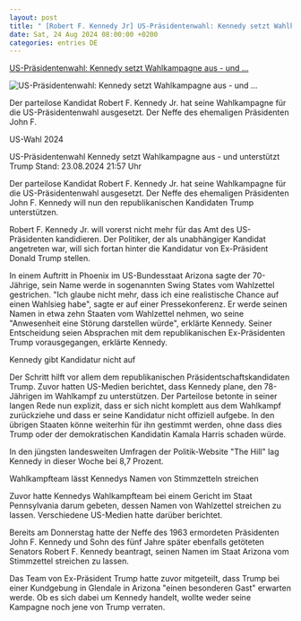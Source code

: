 ```yaml
---
layout: post
title: " [Robert F. Kennedy Jr] US-Präsidentenwahl: Kennedy setzt Wahlkampagne aus - und ..."
date: Sat, 24 Aug 2024 08:00:00 +0200
categories: entries DE
---
```

[US-Präsidentenwahl: Kennedy setzt Wahlkampagne aus - und ...](https://www.tagesschau.de/ausland/uswahl/usa-kennedy-praesidentschaftswahl-100.html)

![US-Präsidentenwahl: Kennedy setzt Wahlkampagne aus - und ...](https://images.tagesschau.de/image/17249006-876e-4dab-aa92-598eb1e02fa4/AAABkYC0nPY/AAABkUqnCZ0/16x9-1280/kennedy-134.jpg)

Der parteilose Kandidat Robert F. Kennedy Jr. hat seine Wahlkampagne für die US-Präsidentenwahl ausgesetzt. Der Neffe des ehemaligen Präsidenten John F.

US-Wahl 2024

US-Präsidentenwahl Kennedy setzt Wahlkampagne aus - und unterstützt Trump Stand: 23.08.2024 21:57 Uhr

Der parteilose Kandidat Robert F. Kennedy Jr. hat seine Wahlkampagne für die US-Präsidentenwahl ausgesetzt. Der Neffe des ehemaligen Präsidenten John F. Kennedy will nun den republikanischen Kandidaten Trump unterstützen.

Robert F. Kennedy Jr. will vorerst nicht mehr für das Amt des US-Präsidenten kandidieren. Der Politiker, der als unabhängiger Kandidat angetreten war, will sich fortan hinter die Kandidatur von Ex-Präsident Donald Trump stellen.

In einem Auftritt in Phoenix im US-Bundesstaat Arizona sagte der 70-Jährige, sein Name werde in sogenannten Swing States vom Wahlzettel gestrichen. "Ich glaube nicht mehr, dass ich eine realistische Chance auf einen Wahlsieg habe", sagte er auf einer Pressekonferenz. Er werde seinen Namen in etwa zehn Staaten vom Wahlzettel nehmen, wo seine "Anwesenheit eine Störung darstellen würde", erklärte Kennedy. Seiner Entscheidung seien Absprachen mit dem republikanischen Ex-Präsidenten Trump vorausgegangen, erklärte Kennedy.

Kennedy gibt Kandidatur nicht auf

Der Schritt hilft vor allem dem republikanischen Präsidentschaftskandidaten Trump. Zuvor hatten US-Medien berichtet, dass Kennedy plane, den 78-Jährigen im Wahlkampf zu unterstützen. Der Parteilose betonte in seiner langen Rede nun explizit, dass er sich nicht komplett aus dem Wahlkampf zurückziehe und dass er seine Kandidatur nicht offiziell aufgebe. In den übrigen Staaten könne weiterhin für ihn gestimmt werden, ohne dass dies Trump oder der demokratischen Kandidatin Kamala Harris schaden würde.

In den jüngsten landesweiten Umfragen der Politik-Website "The Hill" lag Kennedy in dieser Woche bei 8,7 Prozent.

Wahlkampfteam lässt Kennedys Namen von Stimmzetteln streichen

Zuvor hatte Kennedys Wahlkampfteam bei einem Gericht im Staat Pennsylvania darum gebeten, dessen Namen von Wahlzettel streichen zu lassen. Verschiedene US-Medien hatte darüber berichtet.

Bereits am Donnerstag hatte der Neffe des 1963 ermordeten Präsidenten John F. Kennedy und Sohn des fünf Jahre später ebenfalls getöteten Senators Robert F. Kennedy beantragt, seinen Namen im Staat Arizona vom Stimmzettel streichen zu lassen.

Das Team von Ex-Präsident Trump hatte zuvor mitgeteilt, dass Trump bei einer Kundgebung in Glendale in Arizona "einen besonderen Gast" erwarten werde. Ob es sich dabei um Kennedy handelt, wollte weder seine Kampagne noch jene von Trump verraten.

